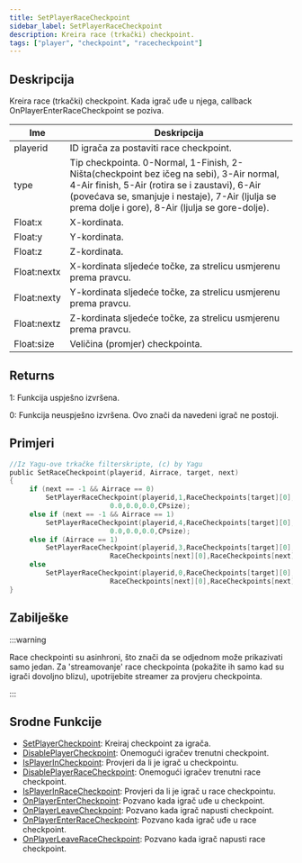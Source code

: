 ```yaml
---
title: SetPlayerRaceCheckpoint
sidebar_label: SetPlayerRaceCheckpoint
description: Kreira race (trkački) checkpoint.
tags: ["player", "checkpoint", "racecheckpoint"]
---
```


## Deskripcija

Kreira race (trkački) checkpoint. Kada igrač uđe u njega, callback OnPlayerEnterRaceCheckpoint se poziva.

| Ime         | Deskripcija                                                                                                                                                                                                                                       |
| ----------- | ------------------------------------------------------------------------------------------------------------------------------------------------------------------------------------------------------------------------------------------------- |
| playerid    | ID igrača za postaviti race checkpoint.                                                                                                                                                                                                           |
| type        | Tip checkpointa. 0-Normal, 1-Finish, 2-Ništa(checkpoint bez ičeg na sebi), 3-Air normal, 4-Air finish, 5-Air (rotira se i zaustavi), 6-Air (povećava se, smanjuje i nestaje), 7-Air (ljulja se prema dolje i gore), 8-Air (ljulja se gore-dolje). |
| Float:x     | X-kordinata.                                                                                                                                                                                                                                      |
| Float:y     | Y-kordinata.                                                                                                                                                                                                                                      |
| Float:z     | Z-kordinata.                                                                                                                                                                                                                                      |
| Float:nextx | X-kordinata sljedeće točke, za strelicu usmjerenu prema pravcu.                                                                                                                                                                                   |
| Float:nexty | Y-kordinata sljedeće točke, za strelicu usmjerenu prema pravcu.                                                                                                                                                                                   |
| Float:nextz | Z-kordinata sljedeće točke, za strelicu usmjerenu prema pravcu.                                                                                                                                                                                   |
| Float:size  | Veličina (promjer) checkpointa.                                                                                                                                                                                                                   |

## Returns

1: Funkcija uspješno izvršena.

0: Funkcija neuspješno izvršena. Ovo znači da navedeni igrač ne postoji.

## Primjeri

```c
//Iz Yagu-ove trkačke filterskripte, (c) by Yagu
public SetRaceCheckpoint(playerid, Airrace, target, next)
{
     if (next == -1 && Airrace == 0)
         SetPlayerRaceCheckpoint(playerid,1,RaceCheckpoints[target][0],RaceCheckpoints[target][1],RaceCheckpoints[target][2],
                         0.0,0.0,0.0,CPsize);
     else if (next == -1 && Airrace == 1)
         SetPlayerRaceCheckpoint(playerid,4,RaceCheckpoints[target][0],RaceCheckpoints[target][1],RaceCheckpoints[target][2],
                         0.0,0.0,0.0,CPsize);
     else if (Airrace == 1)
         SetPlayerRaceCheckpoint(playerid,3,RaceCheckpoints[target][0],RaceCheckpoints[target][1],RaceCheckpoints[target][2],
                         RaceCheckpoints[next][0],RaceCheckpoints[next][1],RaceCheckpoints[next][2],CPsize);
     else
         SetPlayerRaceCheckpoint(playerid,0,RaceCheckpoints[target][0],RaceCheckpoints[target][1],RaceCheckpoints[target][2],
                         RaceCheckpoints[next][0],RaceCheckpoints[next][1],RaceCheckpoints[next][2],CPsize);
}
```

## Zabilješke

:::warning

Race checkpointi su asinhroni, što znači da se odjednom može prikazivati ​​samo jedan. Za 'streamovanje' race checkpointa (pokažite ih samo kad su igrači dovoljno blizu), upotrijebite streamer za provjeru checkpointa.

:::

## Srodne Funkcije

- [SetPlayerCheckpoint](SetPlayerCheckpoint): Kreiraj checkpoint za igrača.
- [DisablePlayerCheckpoint](DisablePlayerCheckpoint): Onemogući igračev trenutni checkpoint.
- [IsPlayerInCheckpoint](IsPlayerInCheckpoint): Provjeri da li je igrač u checkpointu.
- [DisablePlayerRaceCheckpoint](DisablePlayerRaceCheckpoint): Onemogući igračev trenutni race checkpoint.
- [IsPlayerInRaceCheckpoint](IsPlayerInRaceCheckpoint): Provjeri da li je igrač u race checkpointu.
- [OnPlayerEnterCheckpoint](../callbacks/OnPlayerEnterCheckpoint): Pozvano kada igrač uđe u checkpoint.
- [OnPlayerLeaveCheckpoint](../callbacks/OnPlayerLeaveCheckpoint): Pozvano kada igrač napusti checkpoint.
- [OnPlayerEnterRaceCheckpoint](../callbacks/OnPlayerEnterRaceCheckpoint): Pozvano kada igrač uđe u race checkpoint.
- [OnPlayerLeaveRaceCheckpoint](../callbacks/OnPlayerLeaveRaceCheckpoint): Pozvano kada igrač napusti race checkpoint.
